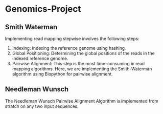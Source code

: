 # Genomics-Project

## Smith Waterman

Implementing read mapping stepwise involves the following steps:
1) Indexing: Indexing the reference genome using hashing.
2) Global Positioning: Determining the global positions of the reads in the indexed reference genome.
3) Pairwise Alignment: This step is the most time-consuming in read mapping algorithms. Here, we are implementing the Smith-Waterman algorithm using Biopython for pairwise alignment.

## Needleman Wunsch

The Needleman Wunsch Pairwise Alignment Algorithm is implemented from stratch on any two input sequences.

